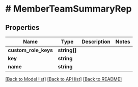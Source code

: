 # # MemberTeamSummaryRep

## Properties

Name | Type | Description | Notes
------------ | ------------- | ------------- | -------------
**custom_role_keys** | **string[]** |  |
**key** | **string** |  |
**name** | **string** |  |

[[Back to Model list]](../../README.md#models) [[Back to API list]](../../README.md#endpoints) [[Back to README]](../../README.md)
